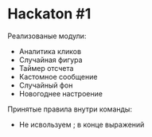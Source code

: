 # Hackaton #1

Реализованые модули:
- Аналитика кликов
- Случайная фигура
- Таймер отсчета
- Кастомное сообщение
- Случайный фон
- Новогоднее настроение

Принятые правила внутри команды:
- Не исвользуем ; в конце выражений